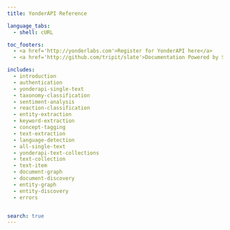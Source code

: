 ```yaml
---
title: YonderAPI Reference

language_tabs:
  - shell: cURL

toc_footers:
  - <a href='http://yonderlabs.com'>Register for YonderAPI here</a>
  - <a href='http://github.com/tripit/slate'>Documentation Powered by Slate</a>

includes:
  - introduction
  - authentication
  - yonderapi-single-text
  - taxonomy-classification
  - sentiment-analysis
  - reaction-classification
  - entity-extraction
  - keyword-extraction
  - concept-tagging
  - text-extraction
  - language-detection
  - all-single-text
  - yonderapi-text-collections
  - text-collection
  - text-item
  - document-graph
  - document-discovery
  - entity-graph
  - entity-discovery
  - errors


search: true
---
```


